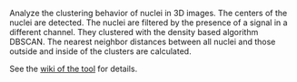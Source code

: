 Analyze the clustering behavior of nuclei in 3D images. The centers of the nuclei are detected. The nuclei are filtered by the presence of a signal in a different channel.  They clustered with the density based algorithm DBSCAN. The nearest neighbor distances between all nuclei and those outside and inside of the clusters are calculated.

See the [wiki of the tool](https://github.com/MontpellierRessourcesImagerie/imagej_macros_and_scripts/wiki/3D_Nuclei_Clustering_Tool) for details.
